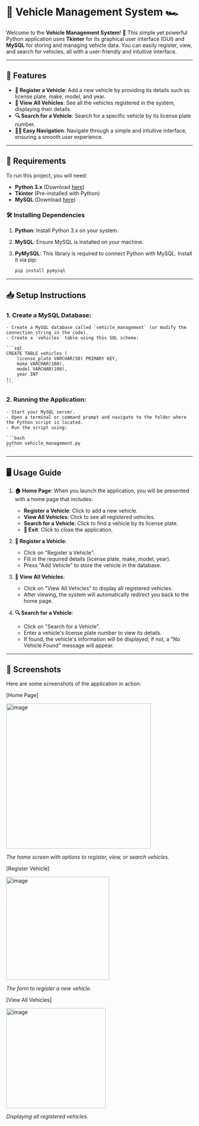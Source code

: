 # 🚗 Vehicle Management System 🏎️

Welcome to the **Vehicle Management System**! 🚙 This simple yet powerful Python application uses **Tkinter** for its graphical user interface (GUI) and **MySQL** for storing and managing vehicle data. You can easily register, view, and search for vehicles, all with a user-friendly and intuitive interface. 

---

## 📌 Features

- **📝 Register a Vehicle**: Add a new vehicle by providing its details such as license plate, make, model, and year.
- **👀 View All Vehicles**: See all the vehicles registered in the system, displaying their details.
- **🔍 Search for a Vehicle**: Search for a specific vehicle by its license plate number.
- **🚶‍♂️ Easy Navigation**: Navigate through a simple and intuitive interface, ensuring a smooth user experience.

---

## 🔧 Requirements

To run this project, you will need:

- **Python 3.x** (Download [here](https://www.python.org/downloads/))
- **Tkinter** (Pre-installed with Python)
- **MySQL** (Download [here](https://dev.mysql.com/downloads/))

### 🛠 Installing Dependencies

1. **Python**: Install Python 3.x on your system.
2. **MySQL**: Ensure MySQL is installed on your machine.
3. **PyMySQL**: This library is required to connect Python with MySQL. Install it via pip:

    ```bash
    pip install pymysql
    ```

---

## 📥 Setup Instructions

### 1. **Create a MySQL Database**:
    - Create a MySQL database called `vehicle_management` (or modify the connection string in the code).
    - Create a `vehicles` table using this SQL schema:

    ```sql
    CREATE TABLE vehicles (
        license_plate VARCHAR(50) PRIMARY KEY,
        make VARCHAR(100),
        model VARCHAR(100),
        year INT
    );
    ```

### 2. **Running the Application**:
    - Start your MySQL server.
    - Open a terminal or command prompt and navigate to the folder where the Python script is located.
    - Run the script using:

    ```bash
    python vehicle_management.py
    ```

---

## 🖥️ Usage Guide

1. **🏠 Home Page**: When you launch the application, you will be presented with a home page that includes:
    - **Register a Vehicle**: Click to add a new vehicle.
    - **View All Vehicles**: Click to see all registered vehicles.
    - **Search for a Vehicle**: Click to find a vehicle by its license plate.
    - **🚪 Exit**: Click to close the application.

2. **📝 Register a Vehicle**:
    - Click on "Register a Vehicle".
    - Fill in the required details (license plate, make, model, year).
    - Press "Add Vehicle" to store the vehicle in the database.

3. **👀 View All Vehicles**:
    - Click on "View All Vehicles" to display all registered vehicles.
    - After viewing, the system will automatically redirect you back to the home page.

4. **🔍 Search for a Vehicle**:
    - Click on "Search for a Vehicle".
    - Enter a vehicle's license plate number to view its details.
    - If found, the vehicle's information will be displayed; if not, a "No Vehicle Found" message will appear.

---

## 📸 Screenshots

Here are some screenshots of the application in action:

[Home Page] 

<img width="391" alt="image" src="https://github.com/user-attachments/assets/a6cb7483-1702-4b64-afd9-0ef286f28fcd" />

*The home screen with options to register, view, or search vehicles.*

[Register Vehicle]

<img width="278" alt="image" src="https://github.com/user-attachments/assets/32f79448-cd1c-4cea-a009-89a66ed85efb" />

*The form to register a new vehicle.*

[View All Vehicles]

<img width="269" alt="image" src="https://github.com/user-attachments/assets/a6dd2276-0811-4279-a8fd-b944344634df" />

*Displaying all registered vehicles.*



